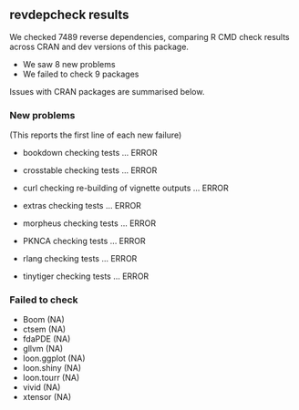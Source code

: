 ## revdepcheck results

We checked 7489 reverse dependencies, comparing R CMD check results across CRAN and dev versions of this package.

 * We saw 8 new problems
 * We failed to check 9 packages

Issues with CRAN packages are summarised below.

### New problems
(This reports the first line of each new failure)

* bookdown
  checking tests ... ERROR

* crosstable
  checking tests ... ERROR

* curl
  checking re-building of vignette outputs ... ERROR

* extras
  checking tests ... ERROR

* morpheus
  checking tests ... ERROR

* PKNCA
  checking tests ... ERROR

* rlang
  checking tests ... ERROR

* tinytiger
  checking tests ... ERROR

### Failed to check

* Boom        (NA)
* ctsem       (NA)
* fdaPDE      (NA)
* gllvm       (NA)
* loon.ggplot (NA)
* loon.shiny  (NA)
* loon.tourr  (NA)
* vivid       (NA)
* xtensor     (NA)
